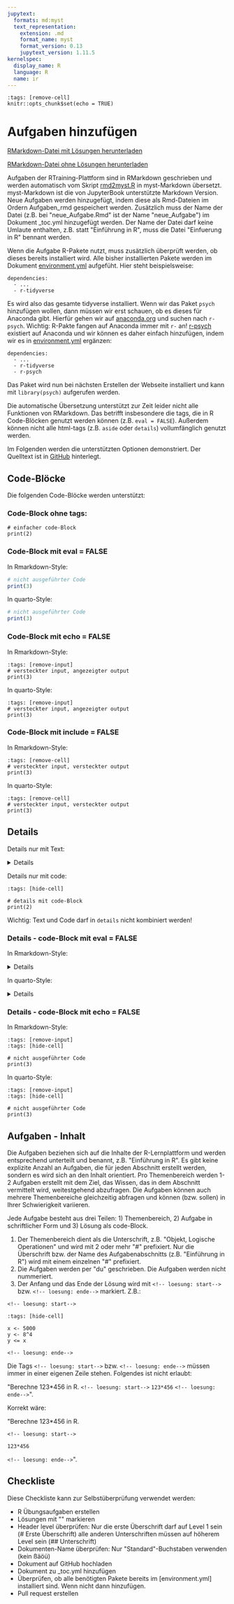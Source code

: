 ```yaml
---
jupytext:
  formats: md:myst
  text_representation:
    extension: .md
    format_name: myst
    format_version: 0.13
    jupytext_version: 1.11.5
kernelspec:
  display_name: R
  language: R
  name: ir
---
```



```{code-cell} r
:tags: [remove-cell]
knitr::opts_chunk$set(echo = TRUE)
```

# Aufgaben hinzufügen

<a href=https://raw.githubusercontent.com/Methods-Berlin/RTraining/main/Aufgaben_rmd/Aufgaben_hinzufuegen.Rmd download=Aufgaben_hinzufuegen.Rmd>RMarkdown-Datei mit Lösungen herunterladen</a>


<a href=https://raw.githubusercontent.com/Methods-Berlin/RTraining/Rmd_ohne_Loesung/Rmd_ohne_Loesungen/Aufgaben_hinzufuegen.Rmd download=Aufgaben_hinzufuegen.Rmd>RMarkdown-Datei ohne Lösungen herunterladen</a>


Aufgaben der RTraining-Plattform sind in RMarkdown geschrieben und werden 
automatisch vom Skript [rmd2myst.R](https://github.com/Methods-Berlin/RTraining/blob/main/rmd2myst.R)
in myst-Markdown übersetzt. myst-Markdown ist die von JupyterBook unterstützte
Markdown Version. Neue Aufgaben werden hinzugefügt, indem diese als Rmd-Dateien
im Ordern Aufgaben_rmd gespeichert werden. Zusätzlich muss der Name der Datei 
(z.B. bei "neue_Aufgabe.Rmd" ist der Name "neue_Aufgabe") im Dokument _toc.yml
hinzugefügt werden. Der Name der Datei darf keine Umlaute enthalten, z.B. statt "Einführung in R", muss
die Datei "Einfuerung in R" bennant werden. 

Wenn die Aufgabe R-Pakete nutzt, muss zusätzlich überprüft werden, ob dieses 
bereits installiert wird. Alle bisher installierten Pakete werden im Dokument
[environment.yml](https://github.com/Methods-Berlin/RTraining/blob/main/environment.yml)
aufgefüht. Hier steht beispielsweise:
```
dependencies:
  - ...
  - r-tidyverse
```
Es wird also das gesamte tidyverse installiert. Wenn wir das Paket `psych` hinzufügen
wollen, dann müssen wir erst schauen, ob es dieses für Anaconda gibt. Hierfür 
gehen wir auf [anaconda.org](https://anaconda.org/) und suchen nach `r-psych`.
Wichtig: R-Pakte fangen auf Anaconda immer mit `r-` an! [r-psych](https://anaconda.org/search?q=type%3Aconda+r-psych)
existiert auf Anaconda und wir können es daher einfach hinzufügen, indem
wir es in [environment.yml](https://github.com/Methods-Berlin/RTraining/blob/main/environment.yml) 
ergänzen:
```
dependencies:
  - ...
  - r-tidyverse
  - r-psych
```
Das Paket wird nun bei nächsten Erstellen der Webseite installiert und kann mit 
`library(psych)` aufgerufen werden.

Die automatische Übersetzung unterstützt zur Zeit leider nicht alle Funktionen
von RMarkdown. Das betrifft insbesondere die tags, die in R Code-Blöcken genutzt
werden können (z.B. `eval = FALSE`). Außerdem können nicht alle html-tags (z.B.
`aside` oder `details`) vollumfänglich genutzt werden.

Im Folgenden werden die unterstützten Optionen demonstriert. Der Quelltext
ist in [GitHub](https://github.com/Methods-Berlin/RTraining/tree/main/Aufgaben_rmd/Aufgaben_hinzufuegen.Rmd)
hinterlegt.

## Code-Blöcke

Die folgenden Code-Blöcke werden unterstützt:

### Code-Block ohne tags:

```{code-cell} r
# einfacher code-Block
print(2)
```

### Code-Block mit eval = FALSE

In Rmarkdown-Style:
``` r
# nicht ausgeführter Code
print(3)
```

In quarto-Style:
``` r
# nicht ausgeführter Code
print(3)
```

### Code-Block mit echo = FALSE

In Rmarkdown-Style:
```{code-cell} r
:tags: [remove-input]
# versteckter input, angezeigter output
print(3)
```

In quarto-Style:
```{code-cell} r
:tags: [remove-input]
# versteckter input, angezeigter output
print(3)
```

### Code-Block mit include = FALSE

In Rmarkdown-Style:
```{code-cell} r
:tags: [remove-cell]
# versteckter input, versteckter output
print(3)
```

In quarto-Style:
```{code-cell} r
:tags: [remove-cell]
# versteckter input, versteckter output
print(3)
```

## Details

Details nur mit Text:

<details>
Details mit Text
</details>

Details nur mit code:



```{code-cell} r
:tags: [hide-cell]

# details mit code-Block
print(2)
```



Wichtig: Text und Code darf in `details` nicht kombiniert werden!

### Details - code-Block mit eval = FALSE

In Rmarkdown-Style:
<details>
<pre>
<code>
# nicht ausgeführter Code
print(3)
</code>
</pre>
</details>

In quarto-Style:
<details>
<pre>
<code>
print(3)
</code>
</pre>
</details>

### Details - code-Block mit echo = FALSE

In Rmarkdown-Style:


```{code-cell} r
:tags: [remove-input]
:tags: [hide-cell]

# nicht ausgeführter Code
print(3)
```



In quarto-Style:


```{code-cell} r
:tags: [remove-input]
:tags: [hide-cell]

# nicht ausgeführter Code
print(3)
```




## Aufgaben - Inhalt 

Die Aufgaben beziehen sich auf die Inhalte der R-Lernplattform und werden entsprechend unterteilt und 
benannt, z.B. "Einführung in R". Es gibt keine explizite Anzahl an Aufgaben, die für jeden Abschnitt erstellt werden, sondern 
es wird sich an den Inhalt orientiert. Pro Themenbereich werden 1-2 Aufgaben erstellt mit dem Ziel, das Wissen, das in dem 
Abschnitt vermittelt wird, weitestgehend abzufragen. Die Aufgaben können auch mehrere Themenbereiche gleichzeitig abfragen 
und können (bzw. sollen) in Ihrer Schwierigkeit variieren. 

Jede Aufgabe besteht aus drei Teilen: 1) Themenbereich, 2) Aufgabe in schriftlicher Form und 3) Lösung als code-Block. 
1) Der Themenbereich dient als die Unterschrift, z.B. "Objekt, Logische Operationen" und wird mit 2 oder mehr "#" prefixiert.
 Nur die Überschrift bzw. der Name des Aufgabenabschnitts (z.B. "Einführung in R") wird mit einem einzelnen "#" prefixiert. 
2) Die Aufgaben werden per "du" geschrieben. Die Aufgaben werden nicht nummeriert. 
3) Der Anfang und das Ende der Lösung wird mit `<!-- loesung: start-->` bzw. `<!-- loesung: ende-->` markiert. Z.B.:  

`<!-- loesung: start-->`


```{code-cell} r
:tags: [hide-cell]

x <- 5000
y <- 8^4
y <= x
```


`<!-- loesung: ende-->`

Die Tags `<!-- loesung: start-->` bzw. `<!-- loesung: ende-->` müssen immer in einer eigenen Zeile stehen. Folgendes
ist nicht erlaubt: 

"Berechne 123*456 in R. `<!-- loesung: start-->` `123*456` `<!-- loesung: ende-->`".

Korrekt wäre:

"Berechne 123*456 in R. 
  
`<!-- loesung: start-->`

`123*456`

`<!-- loesung: ende-->`".

 
 ## Checkliste 
  
 Diese Checkliste kann zur Selbstüberprüfung verwendet werden: 
  
 - R Übungsaufgaben erstellen
 - Lösungen mit "<!-- loesung: start> Meine Lösung steht hier <!-- loesung: ende-->" markieren
 - Header level überprüfen: Nur die erste Überschrift darf auf Level 1 sein (# Erste Überschrift) alle anderen
   Unterschriften müssen auf höherem Level sein (## Unterschrift) 
 - Dokumenten-Name überprüfen: Nur "Standard"-Buchstaben verwenden (kein ßäöü)
 - Dokument auf GitHub hochladen
 - Dokument zu _toc.yml hinzufügen
 - Überprüfen, ob alle benötigten Pakete bereits im [environment.yml] installiert sind. Wenn nicht dann hinzufügen. 
 - Pull request erstellen

  
 
  
